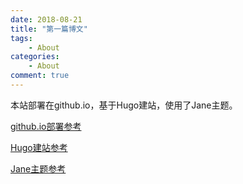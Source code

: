 ```yaml
---
date: 2018-08-21
title: "第一篇博文"
tags:
    - About
categories:
    - About
comment: true
---
```

本站部署在github.io，基于Hugo建站，使用了Jane主题。

[github.io部署参考](https://keysaim.github.io/post/blog/2017-08-15-how-to-setup-your-github-io-blog/)

[Hugo建站参考](https://keysaim.github.io/post/blog/deploy-hugo-blog-in-github.io/)

[Jane主题参考](https://themes.gohugo.io/hugo-theme-jane/)